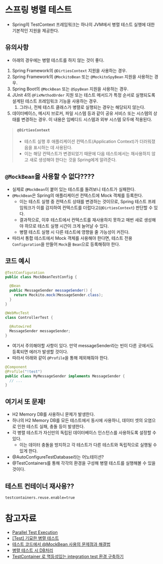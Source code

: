 # 스프링 병렬 테스트

- Spring의 TestContext 프레임워크는 하나의 JVM에서 병렬 테스트 실행에 대한 기본적인 지원을 제공한다. 

## 유의사항

- 아래의 경우에는 병렬 테스트를 하지 않는 것이 좋다.
1. Spring Framework의 `@DirtiesContext` 지원을 사용하는 경우.
2. Spring Framework의 `@MockitoBean` 또는 `@MockitoSpyBean` 지원을 사용하는 경우.
3. Spring Boot의 `@MockBean` 또는 `@SpyBean` 지원을 사용하는 경우.
4. JUnit 4의 `@FixMethodOrder` 지원 또는 테스트 메서드가 특정 순서로 실행되도록 설계된 테스트 프레임워크 기능을 사용하는 경우. 
   1. 그러나, 전체 테스트 클래스가 병렬로 실행되는 경우는 해당되지 않는다.
5. 데이터베이스, 메시지 브로커, 파일 시스템 등과 같이 공유 서비스 또는 시스템의 상태를 변경하는 경우. 이 내용은 임베디드 시스템과 외부 시스템 모두에 적용된다.

> #### `@DirtiesContext`
> - 테스트 실행 후 애플리케이션 컨텍스트(Application Context)가 더러워졌음을 표시하는 데 사용된다.
> - 이는 해당 컨텍스트가 변경되었기 때문에 다음 테스트에서는 재사용하지 않고 새로 생성해야 한다는 것을 Spring에게 알려준다.

## `@MockBean`을 사용할 수 없다????

- 실제로 `@MockBean`이 붙어 있는 테스트를 돌려보니 테스트가 실패한다.
- `@MockBean`은 Spring의 애플리케이션 컨텍스트에 Mock 객체를 등록한다. 
  - 이는 테스트 실행 중 컨텍스트 상태를 변경하는 것이므로, Spring 테스트 프레임워크가 이를 감지하여 컨텍스트를 더럽다고(`@DirtiesContext`) 판단할 수 있다.
  - 결과적으로, 이후 테스트에서 컨텍스트를 재사용하지 못하고 매번 새로 생성해야 하므로 테스트 실행 시간이 크게 늘어날 수 있다.
  - 병렬 테스트 실행 시 다른 테스트에 영향을 줄 가능성이 커진다.
- 따라서 통합 테스트에서 Mock 객체를 사용해야 한다면, 테스트 전용 `Configuration`을 만들어 `Mock`을 `Bean`으로 등록해줘야 한다.

## 코드 예시

```java
@TestConfiguration
public class MockBeanTestConfig {

  @Bean
  public MessageSender messageSender() {
    return Mockito.mock(MessageSender.class);
  }
}

@WebMvcTest
class ControllerTest {
  
  @Autowired
  MessageSender messageSender;
}
```

- 여기서 주의해야할 사항이 있다. 만약 messageSender라는 빈이 다른 곳에서도 등록되면 에러가 발생할 것이다.
- 따라서 아래와 같이 `@Profile`을 통해 제외해줘야 한다.

```java
@Component
@Profile("!test")
public class MyMessageSender implements MessageSender {
  // ...
}
```

## 여기서 또 문제!

- H2 Memory DB를 사용하니 문제가 발생한다.
- 하나의 H2 Memory DB를 모든 테스트에서 동시에 사용하니, 데이터 셋의 오염으로 인한 테스트 실패, 충돌 등이 발생한다.
- 각 병렬 테스트가 자신만의 독립된 데이터베이스 인스턴스를 사용하도록 설정할 수 있다. 
  - 이는 데이터 충돌을 방지하고 각 테스트가 다른 테스트와 독립적으로 실행될 수 있게 한다.
- @AutoConfigureTestDatabase라는 어노테이션?
- @TestContainers를 통해 각각의 환경을 구성해 병렬 테스트를 실행해볼 수 있을 것이다.

## 테스트 컨테이너 재사용??

```shell
testcontainers.reuse.enable=true
```

# 참고자료

- [Parallel Test Execution](https://docs.spring.io/spring-framework/reference/testing/testcontext-framework/parallel-test-execution.html)
- [[Test] 기묘한 병렬 테스트](https://ryumodrn.tistory.com/41)
- [테스트 코드에서 @MockBean 사용의 문제점과 해결법](https://velog.io/@glencode/%ED%85%8C%EC%8A%A4%ED%8A%B8-%EC%BD%94%EB%93%9C%EC%97%90%EC%84%9C-MockBean-%EC%82%AC%EC%9A%A9%EC%9D%98-%EB%AC%B8%EC%A0%9C%EC%A0%90%EA%B3%BC-%ED%95%B4%EA%B2%B0%EB%B2%95)
- [병렬 테스트 시 DB처리](https://www.inflearn.com/community/questions/1321624/%EB%B3%91%EB%A0%AC-%ED%85%8C%EC%8A%A4%ED%8A%B8-%EC%8B%9C-db%EC%B2%98%EB%A6%AC?srsltid=AfmBOorYSWEX6Dou0cfa0uPItupW1juKlNF-Hkw-Lg9e5Cvt4abuGqur)
- [TestContainer 로 멱등성있는 integration test 환경 구축하기](https://medium.com/riiid-teamblog-kr/testcontainer-%EB%A1%9C-%EB%A9%B1%EB%93%B1%EC%84%B1%EC%9E%88%EB%8A%94-integration-test-%ED%99%98%EA%B2%BD-%EA%B5%AC%EC%B6%95%ED%95%98%EA%B8%B0-4a6287551a31)
